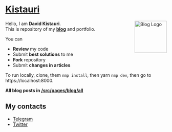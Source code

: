 # <a href="https://dtroode.netlify.com/">Kistauri</a>

<img 
  align="right" 
  src="https://dtroode.netlify.com/icons/icon-144x144.png" 
  width="100px"
  height="100px"
  alt="Blog Logo">

Hello, I am **David Kistauri**.\
This is repository of my **[blog](https://dtroode.netlify.com/blog)** and portfolio.

You can
- **Review** my code
- Submit **best solutions** to me
- **Fork** repository
- Submit **changes in articles**

To run locally, clone, them `nmp install`, then yarn `nmp dev`, then go to https://localhost:8000.

**All blog posts in [/src/pages/blog/all](https://github.com/dtroode/kistauri/blob/master/src/pages/blog/all/)**

## My contacts

- [Telegram](https://t.me/dtroode)
- [Twitter](https://twitter.com/dtroode)
